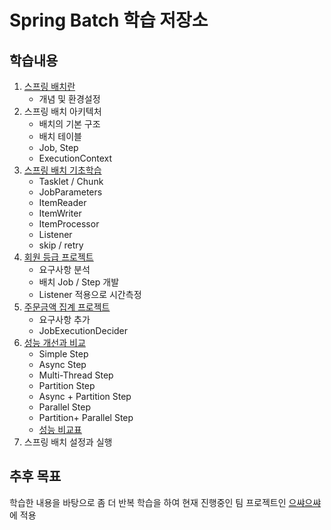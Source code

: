 # Spring Batch 학습 저장소

## 학습내용

1. [스프링 배치란](https://www.notion.so/c1627488a244489895d04854712e930e)
    - 개념 및 환경설정
2. 스프링 배치 아키텍처
    - 배치의 기본 구조
    - 배치 테이블
    - Job, Step
    - ExecutionContext
3.   [스프링 배치 기초학습](https://github.com/Ilisha29/spring-batch-example/tree/master/src/main/java/fastcampus/spring/batch/part3)
     - Tasklet / Chunk
     - JobParameters
     - ItemReader
     - ItemWriter
     - ItemProcessor
     - Listener
     - skip / retry
4. [회원 등급 프로젝트](https://github.com/Ilisha29/spring-batch-example/tree/master/src/main/java/fastcampus/spring/batch/part4)
    - 요구사항 분석
    - 배치 Job / Step 개발
    - Listener 적용으로 시간측정 
5. [주문금액 집계 프로젝트](https://github.com/Ilisha29/spring-batch-example/tree/master/src/main/java/fastcampus/spring/batch/part5)
    - 요구사항 추가
    - JobExecutionDecider
6.  [성능 개선과 비교](https://github.com/Ilisha29/spring-batch-example/tree/master/src/main/java/fastcampus/spring/batch/part6)
    - Simple Step
    - Async Step
    - Multi-Thread Step
    - Partition Step
    - Async + Partition Step
    - Parallel Step
    - Partition+ Parallel Step
    - [성능 비교표](https://github.com/Ilisha29/spring-batch-example/blob/master/%EC%84%B1%EB%8A%A5%EC%B8%A1%EC%A0%95_%EB%B0%8F_%EA%B0%9C%EC%84%A0.md)
7. 스프링 배치 설정과 실행

## 추후 목표
학습한 내용을 바탕으로 좀 더 반복 학습을 하여 현재 진행중인 팀 프로젝트인 [으쌰으쌰](https://github.com/sproutt/eussya-eussya-batch) 에 적용 